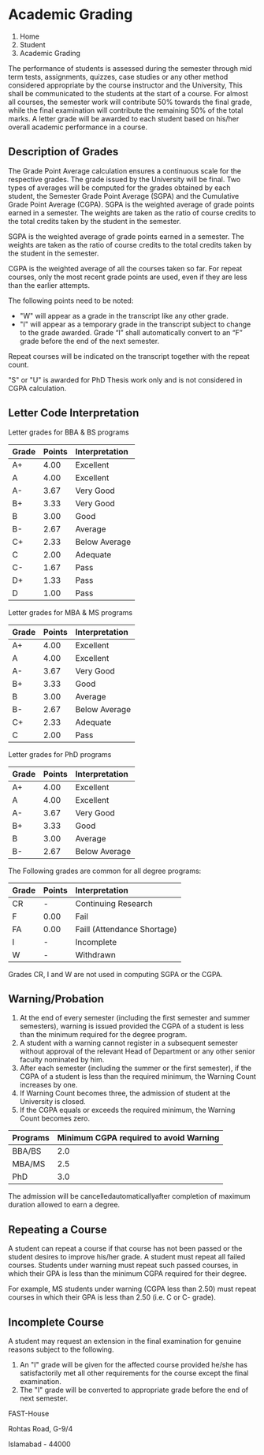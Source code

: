 # Academic Grading

1. Home
2. Student
3. Academic Grading

The performance of students is assessed during the semester through mid term tests, assignments, quizzes, case studies or any other method considered appropriate by the course instructor and the University, This shall be communicated to the students at the start of a course. For almost all courses, the semester work will contribute 50% towards the final grade, while the final examination will contribute the remaining 50% of the total marks. A letter grade will be awarded to each student based on his/her overall academic performance in a course.

## Description of Grades

The Grade Point Average calculation ensures a continuous scale for the respective grades. The grade issued by the University will be final. Two types of averages will be computed for the grades obtained by each student, the Semester Grade Point Average (SGPA) and the Cumulative Grade Point Average (CGPA). SGPA is the weighted average of grade points earned in a semester. The weights are taken as the ratio of course credits to the total credits taken by the student in the semester.

SGPA is the weighted average of grade points earned in a semester. The weights are taken as the ratio of course credits to the total credits taken by the student in the semester.

CGPA is the weighted average of all the courses taken so far. For repeat courses, only the most recent grade points are used, even if they are less than the earlier attempts.

The following points need to be noted:

- "W" will appear as a grade in the transcript like any other grade.
- "I" will appear as a temporary grade in the transcript subject to change to the grade awarded. Grade “I” shall automatically convert to an “F” grade before the end of the next semester.

Repeat courses will be indicated on the transcript together with the repeat count.

"S" or "U" is awarded for PhD Thesis work only and is not considered in CGPA calculation.

## Letter Code Interpretation

Letter grades for BBA & BS programs

| Grade | Points | Interpretation |
| :-- | :-- | :-- |
| A+ | 4.00 | Excellent |
| A | 4.00 | Excellent |
| A- | 3.67 | Very Good |
| B+ | 3.33 | Very Good |
| B | 3.00 | Good |
| B- | 2.67 | Average |
| C+ | 2.33 | Below Average |
| C | 2.00 | Adequate |
| C- | 1.67 | Pass |
| D+ | 1.33 | Pass |
| D | 1.00 | Pass |

Letter grades for MBA & MS programs

| Grade | Points | Interpretation |
| :-- | :-- | :-- |
| A+ | 4.00 | Excellent |
| A | 4.00 | Excellent |
| A- | 3.67 | Very Good |
| B+ | 3.33 | Good |
| B | 3.00 | Average |
| B- | 2.67 | Below Average |
| C+ | 2.33 | Adequate |
| C | 2.00 | Pass |

Letter grades for PhD programs

| Grade | Points | Interpretation |
| :-- | :-- | :-- |
| A+ | 4.00 | Excellent |
| A | 4.00 | Excellent |
| A- | 3.67 | Very Good |
| B+ | 3.33 | Good |
| B | 3.00 | Average |
| B- | 2.67 | Below Average |

The Following grades are common for all degree programs:

| Grade | Points | Interpretation |
| :-- | :-- | :-- |
| CR | - | Continuing Research |
| F | 0.00 | Fail |
| FA | 0.00 | Faill (Attendance Shortage) |
| I | - | Incomplete |
| W | - | Withdrawn |

Grades CR, I and W are not used in computing SGPA or the CGPA.

## Warning/Probation

1. At the end of every semester (including the first semester and summer semesters), warning is issued provided the CGPA of a student is less than the minimum required for the degree program.
2. A student with a warning cannot register in a subsequent semester without approval of the relevant Head of Department or any other senior faculty nominated by him.
3. After each semester (including the summer or the first semester), if the CGPA of a student is less than the required minimum, the Warning Count increases by one.
4. If Warning Count becomes three, the admission of student at the University is closed.
5. If the CGPA equals or exceeds the required minimum, the Warning Count becomes zero.

| Programs | Minimum CGPA required to avoid Warning |
| :-- | :-- |
| BBA/BS | 2.0 |
| MBA/MS | 2.5 |
| PhD | 3.0 |

The admission will be cancelledautomaticallyafter completion of maximum duration allowed to earn a degree.

## Repeating a Course

A student can repeat a course if that course has not been passed or the student desires to improve his/her grade. A student must repeat all failed courses. Students under warning must repeat such passed courses, in which their GPA is less than the minimum CGPA required for their degree.

For example, MS students under warning (CGPA less than 2.50) must repeat courses in which their GPA is less than 2.50 (i.e. C or C- grade).

## Incomplete Course

A student may request an extension in the final examination for genuine reasons subject to the following.

1. An "I" grade will be given for the affected course provided he/she has satisfactorily met all other requirements for the course except the final examination.
2. The "I" grade will be converted to appropriate grade before the end of next semester.

FAST-House

Rohtas Road, G-9/4

Islamabad - 44000